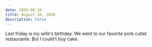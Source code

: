 ```yaml
---
date: 2020-08-16
title: August 16, 2020
description: false
---
```


Last friday is my wife's birthday. We went to our favorite pork cutlet restaurante. But I could't buy cake.
